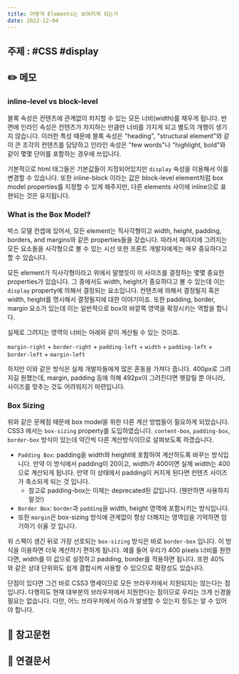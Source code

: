 ```yaml
---
title: 어떻게 Elements는 보여지게 되는가
date: 2022-12-04
---
```


## 주제 : #CSS #display

## ✏️ 메모

### inline-level vs block-level

블록 속성은 컨텐츠에 관계없이 차지할 수 있는 모든 너비(width)를 채우게 됩니다. 반면에 인라인 속성은 컨텐츠가 차지하는 만큼만 너비를 가지게 되고 별도의 개행이 생기지 않습니다. 이러한 특성 때문에 블록 속성은 "heading", "structural element"와 같이 큰 조각의 컨텐츠를 담당하고 인라인 속성은 "few words"나 "highlight, bold"와 같이 몇몇 단어를 포함하는 경우에 쓰입니다.

기본적으로 html 태그들은 기본값들이 지정되어있지만 `display` 속성을 이용해서 이를 변경할 수 있습니다. 또한 inline-block 이라는 값은 block-level element처럼 box model properties를 지정할 수 있게 해주지만, 다른 elements 사이에 inline으로 표현되는 것은 유지됩니다.

### What is the Box Model?

박스 모델 컨셉에 있어서, 모든 element는 직사각형이고 width, height, padding, borders, and margins와 같은 properties들을 갖습니다. 따라서 페이지에 그려지는 모든 요소들을 사각형으로 볼 수 있는 시선 또한 프론트 개발자에게는 매우 중요하다고 할 수 있습니다.

모든 element가 직사각형이라고 위에서 말했듯이 이 사이즈를 결정하는 몇몇 중요한 properties가 있습니다. 그 중에서도 width, height가 중요하다고 볼 수 있는데 이는 `display` property에 의해서 결정되는 요소입니다. 컨텐츠에 의해서 결정될지 혹은 width, height를 명시해서 결정될지에 대한 이야기이죠. 또한 padding, border, margin 요소가 있는데 이는 일반적으로 box의 바깥쪽 영역을 확장시키는 역할을 합니다.

실제로 그려지는 영역의 너비는 아래와 같이 계산될 수 있는 것이죠.

`margin-right` + `border-right` + `padding-left` +
`width` +
`padding-left` + `border-left` + `margin-left`

하지만 이와 같은 방식은 실제 개발자들에게 많은 혼동을 가져다 줍니다. 400px로 그려지길 원했는데, margin, padding 등에 의해 492px이 그려진다면 헷갈릴 뿐 아니라, 사이즈를 맞추는 것도 어려워지기 마련입니다.

### Box Sizing

위와 같은 문제점 때문에 box model을 위한 다른 계산 방법들이 필요하게 되었습니다. CSS3 에서는 `box-sizing` property를 도입하였습니다. `content-box`, `padding-box`, `border-box` 방식이 있는데 약간씩 다른 계산방식이므로 살펴보도록 하겠습니다.

- `Padding Box`: padding을 width와 height에 포함하여 계산하도록 바꾸는 방식입니다. 만약 이 방식에서 padding이 20이고, width가 400이면 실제 width는 400으로 계산되게 됩니다. 만약 이 상태에서 padding이 커지게 된다면 컨텐츠 사이즈가 축소되게 되는 것 입니다.
  - 참고로 padding-box는 이제는 deprecated된 값입니다. (웬만하면 사용하지 말것!)
- `Border Box`: `border`과 `padding`을 width, height 영역에 포함시키는 방식입니다.
- 또한 `margin`은 box-sizing 방식에 관계없이 항상 더해지는 영역임을 기억하면 암기하기 쉬울 것 입니다.

위 스펙이 생긴 뒤로 가장 선호되는 `box-sizing` 방식은 바로 `border-box` 입니다. 이 방식을 이용하면 더욱 계산하기 편하게 됩니다. 예를 들어 우리가 400 pixels 너비를 원한다면, width를 이 값으로 설정하고 padding, border를 적용하면 됩니다. 또한 40% 와 같은 상대 단위와도 쉽게 결합시켜 사용할 수 있으므로 확장성도 있습니다.

단점이 있다면 그건 바로 CSS3 명세이므로 모든 브라우저에서 지원되지는 않는다는 점입니다. 다행히도 현재 대부분의 브라우저에서 지원한다는 점이므로 우리는 크게 신경쓸 필요는 없습니다. 다만, 어느 브라우저에서 이슈가 발생할 수 있는지 정도는 알 수 있어야 합니다.

## 🔗 참고문헌

## 🔗 연결문서
